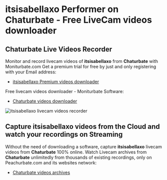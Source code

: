 # itsisabellaxo Performer on Chaturbate - Free LiveCam videos downloader

## Chaturbate Live Videos Recorder

Monitor and record livecam videos of **itsisabellaxo** from **Chaturbate** with Moniturbate.com
Get a premium trial for free by just and only registering with your Email address:
* [itsisabellaxo Premium videos downloader](https://moniturbate.com/request-demo-licence-key.html)

Free livecam videos downloader - Moniturbate Software:
* [Chaturbate videos downloader](https://moniturbate.com/moniturbate-download-software.html)

![itsisabellaxo livecam videos recorder](https://peachurnet.com/templates/moniturbate-software.png)


## Capture itsisabellaxo videos from the Cloud and watch your recordings on Streaming

Without the need of downloading a software, capture **itsisabellaxo** livecam videos from **Chaturbate** 100% online.
Watch Livecam archives from **Chaturbate** unlimitedly from thousands of existing recordings, only on Peachurbate.com and its websites network:
* [Chaturbate videos archives](https://peachurnet.com/)